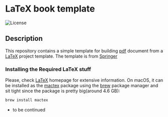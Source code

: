 # LaTeX book template

![License](https://github.com/adarijani/book_LaTeX/blob/main/images/svg/license_logo.svg)

## Description

This repository contains a simple template for building [pdf](https://en.wikipedia.org/wiki/PDF) document from a [LaTeX](https://www.latex-project.org/) project template. The template is from [Springer](https://www.springer.com/gp/authors-editors/book-authors-editors/your-publication-journey/manuscript-preparation)

### Installing the Required LaTeX stuff

Please, check [LaTeX](https://www.latex-project.org/) homepage for extensive information. On macOS, it
can be installed as the [mactex](https://www.tug.org/mactex/) package using the [brew](https://brew.sh/) package manager and sit tight since the package is pretty big(around 4.6 GB):

```sh
brew install mactex
```

- to be continued
